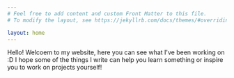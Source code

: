 ```yaml
---
# Feel free to add content and custom Front Matter to this file.
# To modify the layout, see https://jekyllrb.com/docs/themes/#overriding-theme-defaults

layout: home
---
```


Hello! Welcoem to my website, here you can see what I've been working on :D
I hope some of the things I write can help you learn something or inspire you to work on projects yourself!
